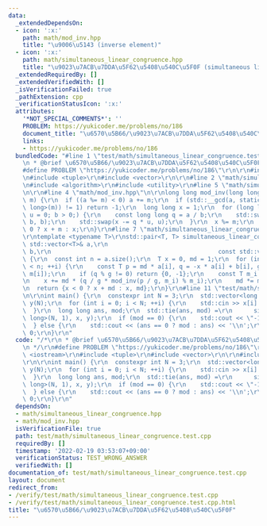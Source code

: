```yaml
---
data:
  _extendedDependsOn:
  - icon: ':x:'
    path: math/mod_inv.hpp
    title: "\u9006\u5143 (inverse element)"
  - icon: ':x:'
    path: math/simultaneous_linear_congruence.hpp
    title: "\u9023\u7ACB\u7DDA\u5F62\u5408\u540C\u5F0F (simultaneous linear congruence)"
  _extendedRequiredBy: []
  _extendedVerifiedWith: []
  _isVerificationFailed: true
  _pathExtension: cpp
  _verificationStatusIcon: ':x:'
  attributes:
    '*NOT_SPECIAL_COMMENTS*': ''
    PROBLEM: https://yukicoder.me/problems/no/186
    document_title: "\u6570\u5B66/\u9023\u7ACB\u7DDA\u5F62\u5408\u540C\u5F0F"
    links:
    - https://yukicoder.me/problems/no/186
  bundledCode: "#line 1 \"test/math/simultaneous_linear_congruence.test.cpp\"\n/*\r\
    \n * @brief \u6570\u5B66/\u9023\u7ACB\u7DDA\u5F62\u5408\u540C\u5F0F\r\n */\r\n\
    #define PROBLEM \"https://yukicoder.me/problems/no/186\"\r\n\r\n#include <iostream>\r\
    \n#include <tuple>\r\n#include <vector>\r\n\r\n#line 2 \"math/simultaneous_linear_congruence.hpp\"\
    \n#include <algorithm>\r\n#include <utility>\r\n#line 5 \"math/simultaneous_linear_congruence.hpp\"\
    \n\r\n#line 4 \"math/mod_inv.hpp\"\n\r\nlong long mod_inv(long long a, const int\
    \ m) {\r\n  if ((a %= m) < 0) a += m;\r\n  if (std::__gcd(a, static_cast<long\
    \ long>(m)) != 1) return -1;\r\n  long long x = 1;\r\n  for (long long b = m,\
    \ u = 0; b > 0;) {\r\n    const long long q = a / b;\r\n    std::swap(a -= q *\
    \ b, b);\r\n    std::swap(x -= q * u, u);\r\n  }\r\n  x %= m;\r\n  return x <\
    \ 0 ? x + m : x;\r\n}\r\n#line 7 \"math/simultaneous_linear_congruence.hpp\"\n\
    \r\ntemplate <typename T>\r\nstd::pair<T, T> simultaneous_linear_congruence(const\
    \ std::vector<T>& a,\r\n                                               const std::vector<T>&\
    \ b,\r\n                                               const std::vector<T>& m)\
    \ {\r\n  const int n = a.size();\r\n  T x = 0, md = 1;\r\n  for (int i = 0; i\
    \ < n; ++i) {\r\n    const T p = md * a[i], q = -x * a[i] + b[i], g = std::__gcd(p,\
    \ m[i]);\r\n    if (q % g != 0) return {0, -1};\r\n    const T m_i = m[i] / g;\r\
    \n    x += md * (q / g * mod_inv(p / g, m_i) % m_i);\r\n    md *= m_i;\r\n  }\r\
    \n  return {x < 0 ? x + md : x, md};\r\n}\r\n#line 11 \"test/math/simultaneous_linear_congruence.test.cpp\"\
    \n\r\nint main() {\r\n  constexpr int N = 3;\r\n  std::vector<long long> x(N),\
    \ y(N);\r\n  for (int i = 0; i < N; ++i) {\r\n    std::cin >> x[i] >> y[i];\r\n\
    \  }\r\n  long long ans, mod;\r\n  std::tie(ans, mod) =\r\n      simultaneous_linear_congruence(std::vector<long\
    \ long>(N, 1), x, y);\r\n  if (mod == 0) {\r\n    std::cout << \"-1\\n\";\r\n\
    \  } else {\r\n    std::cout << (ans == 0 ? mod : ans) << '\\n';\r\n  }\r\n  return\
    \ 0;\r\n}\r\n"
  code: "/*\r\n * @brief \u6570\u5B66/\u9023\u7ACB\u7DDA\u5F62\u5408\u540C\u5F0F\r\
    \n */\r\n#define PROBLEM \"https://yukicoder.me/problems/no/186\"\r\n\r\n#include\
    \ <iostream>\r\n#include <tuple>\r\n#include <vector>\r\n\r\n#include \"../../math/simultaneous_linear_congruence.hpp\"\
    \r\n\r\nint main() {\r\n  constexpr int N = 3;\r\n  std::vector<long long> x(N),\
    \ y(N);\r\n  for (int i = 0; i < N; ++i) {\r\n    std::cin >> x[i] >> y[i];\r\n\
    \  }\r\n  long long ans, mod;\r\n  std::tie(ans, mod) =\r\n      simultaneous_linear_congruence(std::vector<long\
    \ long>(N, 1), x, y);\r\n  if (mod == 0) {\r\n    std::cout << \"-1\\n\";\r\n\
    \  } else {\r\n    std::cout << (ans == 0 ? mod : ans) << '\\n';\r\n  }\r\n  return\
    \ 0;\r\n}\r\n"
  dependsOn:
  - math/simultaneous_linear_congruence.hpp
  - math/mod_inv.hpp
  isVerificationFile: true
  path: test/math/simultaneous_linear_congruence.test.cpp
  requiredBy: []
  timestamp: '2022-02-19 03:53:07+09:00'
  verificationStatus: TEST_WRONG_ANSWER
  verifiedWith: []
documentation_of: test/math/simultaneous_linear_congruence.test.cpp
layout: document
redirect_from:
- /verify/test/math/simultaneous_linear_congruence.test.cpp
- /verify/test/math/simultaneous_linear_congruence.test.cpp.html
title: "\u6570\u5B66/\u9023\u7ACB\u7DDA\u5F62\u5408\u540C\u5F0F"
---
```

